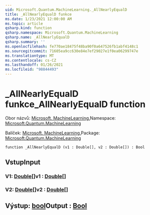 ```yaml
---
uid: Microsoft.Quantum.MachineLearning._AllNearlyEqualD
title: _AllNearlyEqualD funkce
ms.date: 1/23/2021 12:00:00 AM
ms.topic: article
qsharp.kind: function
qsharp.namespace: Microsoft.Quantum.MachineLearning
qsharp.name: _AllNearlyEqualD
qsharp.summary: ''
ms.openlocfilehash: fe770ae18475f48ba90f0a647526fb1abf4148c1
ms.sourcegitcommit: 71605ea9cc630e84e7ef29027e1f0ea06299747e
ms.translationtype: MT
ms.contentlocale: cs-CZ
ms.lasthandoff: 01/26/2021
ms.locfileid: "98844493"
---
```

# <a name="_allnearlyequald-function"></a><span data-ttu-id="a3929-102">_AllNearlyEqualD funkce</span><span class="sxs-lookup"><span data-stu-id="a3929-102">_AllNearlyEqualD function</span></span>

<span data-ttu-id="a3929-103">Obor názvů: [Microsoft. MachineLearning.](xref:Microsoft.Quantum.MachineLearning)</span><span class="sxs-lookup"><span data-stu-id="a3929-103">Namespace: [Microsoft.Quantum.MachineLearning](xref:Microsoft.Quantum.MachineLearning)</span></span>

<span data-ttu-id="a3929-104">Balíček: [Microsoft. MachineLearning.](https://nuget.org/packages/Microsoft.Quantum.MachineLearning)</span><span class="sxs-lookup"><span data-stu-id="a3929-104">Package: [Microsoft.Quantum.MachineLearning](https://nuget.org/packages/Microsoft.Quantum.MachineLearning)</span></span>




```qsharp
function _AllNearlyEqualD (v1 : Double[], v2 : Double[]) : Bool
```


## <a name="input"></a><span data-ttu-id="a3929-105">Vstup</span><span class="sxs-lookup"><span data-stu-id="a3929-105">Input</span></span>

### <a name="v1--double"></a><span data-ttu-id="a3929-106">V1: [Double](xref:microsoft.quantum.lang-ref.double)[]</span><span class="sxs-lookup"><span data-stu-id="a3929-106">v1 : [Double](xref:microsoft.quantum.lang-ref.double)[]</span></span>




### <a name="v2--double"></a><span data-ttu-id="a3929-107">V2: [Double](xref:microsoft.quantum.lang-ref.double)[]</span><span class="sxs-lookup"><span data-stu-id="a3929-107">v2 : [Double](xref:microsoft.quantum.lang-ref.double)[]</span></span>





## <a name="output--bool"></a><span data-ttu-id="a3929-108">Výstup: [bool](xref:microsoft.quantum.lang-ref.bool)</span><span class="sxs-lookup"><span data-stu-id="a3929-108">Output : [Bool](xref:microsoft.quantum.lang-ref.bool)</span></span>

